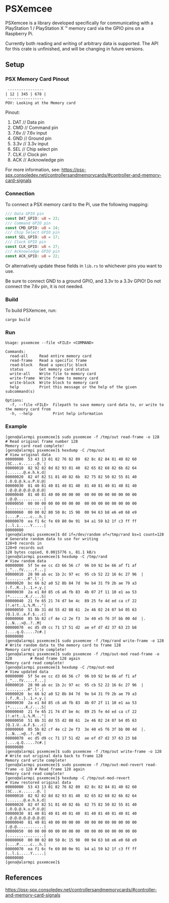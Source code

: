 # PSXemcee

PSXemcee is a library developed specifically for communicating with a PlayStation 1 / PlayStation X :tm: memory card via the GPIO pins on a Raspberry Pi.

Currently both reading and writing of arbitrary data is supported. The API for this crate is unfinished, and will be changing in future versions.

## Setup

### PSX Memory Card Pinout

```
 ----------------
| 12 | 345 | 678 |
 ----------------
POV: Looking at the Memory card
```
Pinout:
1. DAT  // Data pin
1. CMD  // Command pin
1. 7.6v // 7.6v input
1. GND  // Ground pin
1. 3.3v // 3.3v input
1. SEL  // Chip select pin
1. CLK  // Clock pin
1. ACK  // Acknowledge pin

For more information, see: https://psx-spx.consoledev.net/controllersandmemorycards/#controller-and-memory-card-signals

### Connection
To connect a PSX memory card to the Pi, use the following mapping:
```rust
/// Data GPIO pin
const DAT_GPIO: u8 = 23;
/// Command GPIO pin
const CMD_GPIO: u8 = 24;
/// Chip Select GPIO pin
const SEL_GPIO: u8 = 17;
/// Clock GPIO pin
const CLK_GPIO: u8 = 27;
/// Acknowledge GPIO pin
const ACK_GPIO: u8 = 22;
```
Or alternatively update these fields in `lib.rs` to whichever pins you want to use.

Be sure to connect GND to a ground GPIO, and 3.3v to a 3.3v GPIO! Do not connect the 7.6v pin, it is not needed.

### Build

To build PSXemcee, run:
```
cargo build
```

### Run

```
Usage: psxemcee --file <FILE> <COMMAND>

Commands:
  read-all     Read entire memory card
  read-frame   Read a specific frame
  read-block   Read a specific block
  status       Get memory card status
  write-all    Write file to memory card
  write-frame  Write frame to memory card
  write-block  Write block to memory card
  help         Print this message or the help of the given subcommand(s)

Options:
  -f, --file <FILE>  Filepath to save memory card data to, or write to the memory card from
  -h, --help         Print help information
```

### Example
```
[geno@alarmpi psxemcee]$ sudo psxemcee -f /tmp/out read-frame -o 128            # Read original frame number 128
Memory card read complete!
[geno@alarmpi psxemcee]$ hexdump -C /tmp/out                                    # View original data
00000000  53 43 13 01 82 76 82 89  82 8c 82 84 81 40 82 60  |SC...v.......@.`|
00000010  82 92 82 8d 82 93 81 40  82 65 82 68 82 6b 82 64  |.......@.e.h.k.d|
00000020  82 4f 82 51 81 40 82 6b  82 75 82 50 82 55 81 40  |.O.Q.@.k.u.P.U.@|
00000030  81 40 81 40 81 40 81 40  81 40 81 40 81 40 81 40  |.@.@.@.@.@.@.@.@|
00000040  81 40 81 40 00 00 00 00  00 00 00 00 00 00 00 00  |.@.@............|
00000050  00 00 00 00 00 00 00 00  00 00 00 00 00 00 00 00  |................|
00000060  00 00 02 80 50 8c 15 98  00 94 63 b8 e6 e0 68 e9  |....P.....c...h.|
00000070  ea f1 6c fe 69 80 0e 91  b4 a1 59 b2 1f c3 ff ff  |..l.i.....Y.....|
00000080
[geno@alarmpi psxemcee]$ dd if=/dev/random of=/tmp/rand bs=1 count=128          # Generate random data to use for writing
128+0 records in
128+0 records out
128 bytes copied, 0.0015776 s, 81.1 kB/s
[geno@alarmpi psxemcee]$ hexdump -C /tmp/rand                                   # View random data
00000000  5f 5e ee cc d3 66 56 c7  96 b9 92 be 66 af f1 af  |_^...fV.....f...|
00000010  28 90 ab ec 1b 2c 97 ec  95 cb 52 22 16 6c 27 96  |(....,....R".l'.|
00000020  bc 66 b2 a0 52 8b 84 7d  9e b4 31 f9 2b ae 79 a3  |.f..R..}..1.+.y.|
00000030  2a e1 8d 85 c6 a6 fb 83  4b 07 2f 11 10 e1 aa 53  |*.......K./....S|
00000040  21 fe 65 21 74 d7 be 4c  89 25 fe 4d ed ca cf 22  |!.e!t..L.%.M..."|
00000050  51 8b 31 dd 55 d2 88 61  2e 46 02 24 07 b4 05 63  |Q.1.U..a.F.$...c|
00000060  85 5b 82 cf 4e c2 2e f3  3e 40 e5 f6 3f bb 00 4d  |.[..N...>@..?..M|
00000070  ec d5 d9 cc 71 17 51 d2  ae ef d7 d2 37 63 23 b8  |....q.Q.....7c#.|
00000080
[geno@alarmpi psxemcee]$ sudo psxemcee -f /tmp/rand write-frame -o 128          # Write random data to the memory card to frame 128
Memory card write complete!
[geno@alarmpi psxemcee]$ sudo psxemcee -f /tmp/out-mod read-frame -o 128        # Read frame 128 again
Memory card read complete!
[geno@alarmpi psxemcee]$ hexdump -C /tmp/out-mod                                # View updated data
00000000  5f 5e ee cc d3 66 56 c7  96 b9 92 be 66 af f1 af  |_^...fV.....f...|
00000010  28 90 ab ec 1b 2c 97 ec  95 cb 52 22 16 6c 27 96  |(....,....R".l'.|
00000020  bc 66 b2 a0 52 8b 84 7d  9e b4 31 f9 2b ae 79 a3  |.f..R..}..1.+.y.|
00000030  2a e1 8d 85 c6 a6 fb 83  4b 07 2f 11 10 e1 aa 53  |*.......K./....S|
00000040  21 fe 65 21 74 d7 be 4c  89 25 fe 4d ed ca cf 22  |!.e!t..L.%.M..."|
00000050  51 8b 31 dd 55 d2 88 61  2e 46 02 24 07 b4 05 63  |Q.1.U..a.F.$...c|
00000060  85 5b 82 cf 4e c2 2e f3  3e 40 e5 f6 3f bb 00 4d  |.[..N...>@..?..M|
00000070  ec d5 d9 cc 71 17 51 d2  ae ef d7 d2 37 63 23 b8  |....q.Q.....7c#.|
00000080
[geno@alarmpi psxemcee]$ sudo psxemcee -f /tmp/out write-frame -o 128           # Write out original data back to frame 128
Memory card write complete!
[geno@alarmpi psxemcee]$ sudo psxemcee -f /tmp/out-mod-revert read-frame -o 128 # Read frame 128 again
Memory card read complete!
[geno@alarmpi psxemcee]$ hexdump -C /tmp/out-mod-revert                         # View restored original data
00000000  53 43 13 01 82 76 82 89  82 8c 82 84 81 40 82 60  |SC...v.......@.`|
00000010  82 92 82 8d 82 93 81 40  82 65 82 68 82 6b 82 64  |.......@.e.h.k.d|
00000020  82 4f 82 51 81 40 82 6b  82 75 82 50 82 55 81 40  |.O.Q.@.k.u.P.U.@|
00000030  81 40 81 40 81 40 81 40  81 40 81 40 81 40 81 40  |.@.@.@.@.@.@.@.@|
00000040  81 40 81 40 00 00 00 00  00 00 00 00 00 00 00 00  |.@.@............|
00000050  00 00 00 00 00 00 00 00  00 00 00 00 00 00 00 00  |................|
00000060  00 00 02 80 50 8c 15 98  00 94 63 b8 e6 e0 68 e9  |....P.....c...h.|
00000070  ea f1 6c fe 69 80 0e 91  b4 a1 59 b2 1f c3 ff ff  |..l.i.....Y.....|
00000080
[geno@alarmpi psxemcee]$
```

## References
https://psx-spx.consoledev.net/controllersandmemorycards/#controller-and-memory-card-signals
